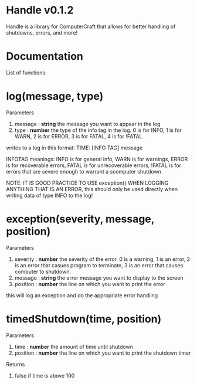 # Handle v0.1.2
Handle is a library for ComputerCraft that allows for better handling of shutdowns, errors, and more!

# Documentation
List of functions:

# log(message, type)
  Parameters
  1. message : **string** the message you want to appear in the log
  2. type    : **number** the type of the info tag in the log. 0 is for INFO, 1 is for WARN, 2 is for ERROR, 3 is for FATAL, 4 is for !FATAL.

  writes to a log in this format: TIME: [INFO TAG] message

  INFOTAG meanings:   INFO is for general info, WARN is for warnings, ERROR is for recoverable errors, FATAL is for unrecoverable errors, !FATAL is for errors that are severe enough to warrant a scomputer shutdown 
 
  NOTE: IT IS GOOD PRACTICE TO USE exception() WHEN LOGGING ANYTHING THAT IS AN ERROR, this should only be used directly when writing data of type INFO to the log!

# exception(severity, message, position)
  
  Parameters
  1. severity : **number** the severity of the error. 0 is a warning, 1 is an error, 2 is an error that casues program to terminate, 3 is an error that causes computer to shutdown.
  2. message  : **string** the error message you want to display to the screen
  3. position : **number** the line on which you want to print the error

  this will log an exception and do the appropriate error handling
  
# timedShutdown(time, position)
  
  Parameters
  1. time     : **number** the amount of time until shutdown
  2. position : **number** the line on which you want to print the shutdown timer
    
  Returns
  1. false if time is above 100
